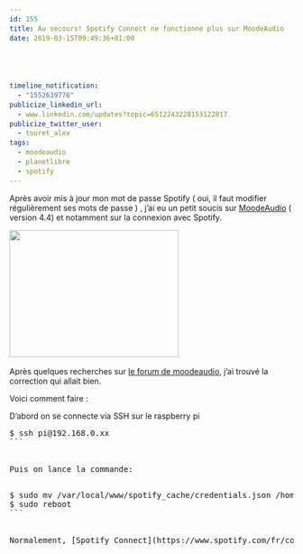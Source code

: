 ```yaml
---
id: 155
title: Au secours! Spotify Connect ne fonctionne plus sur MoodeAudio
date: 2019-03-15T09:49:36+01:00




timeline_notification:
  - "1552639776"
publicize_linkedin_url:
  - www.linkedin.com/updates?topic=6512243228153122817
publicize_twitter_user:
  - touret_alex
tags:
  - moodeaudio
  - planetlibre
  - spotify
---
```

Après avoir mis à jour mon mot de passe Spotify ( oui, il faut modifier régulièrement ses mots de passe ) , j&rsquo;ai eu un petit soucis sur [MoodeAudio](http://moodeaudio.org/) ( version 4.4) et notamment sur la connexion avec Spotify.

<img loading="lazy" class="size-medium wp-image-164 aligncenter" src="/assets/images/2019/03/moode-r44.png?w=300" alt="" width="300" height="225" srcset="/assets/images/2019/03/moode-r44.png 1024w, /assets/images/2019/03/moode-r44-300x225.png 300w, /assets/images/2019/03/moode-r44-768x576.png 768w" sizes="(max-width: 300px) 100vw, 300px" /> 

Après quelques recherches sur [le forum de moodeaudio](http://moodeaudio.org/forum/showthread.php?tid=765&page=2), j&rsquo;ai trouvé la correction qui allait bien.

Voici comment faire :

D&rsquo;abord on se connecte via SSH sur le raspberry pi

<pre>$ ssh pi@192.168.0.xx
```


Puis on lance la commande:

<pre>$ sudo mv /var/local/www/spotify_cache/credentials.json /home/pi/
$ sudo reboot
```


Normalement, [Spotify Connect](https://www.spotify.com/fr/connect/) devrait fonctionner après le redémarrage 🙂